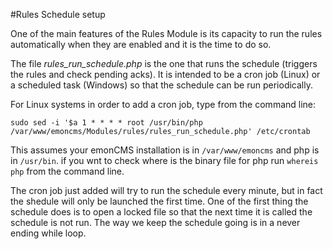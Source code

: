 #Rules Schedule setup

One of the main features of the Rules Module is its capacity to run the rules automatically when they are enabled and it is the time to do so.

The file *rules_run_schedule.php* is the one that runs the schedule (triggers the rules and check pending acks). It is intended to be a cron job (Linux) or a scheduled task (Windows) so that the schedule can be run periodically.

For Linux systems in order to add a cron job, type from the command line:

```
sudo sed -i '$a 1 * * * * root /usr/bin/php /var/www/emoncms/Modules/rules/rules_run_schedule.php' /etc/crontab
```

This assumes your emonCMS installation is in `/var/www/emoncms` and php is in `/usr/bin`. if you wnt to check where is the binary file for php run `whereis php` from the command line.

The cron job just added will try to run the schedule every minute, but in fact the shedule will only be launched the first time. One of the first thing the schedule does is to open a locked file so that the next time it is called the schedule is not run. The way we keep the schedule going is in a never ending while loop.
